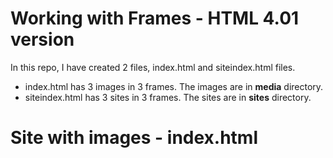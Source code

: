 # Working with Frames - HTML 4.01 version
In this repo, I have created 2 files, index.html and siteindex.html files.
- index.html has 3 images in 3 frames. The images are in **media** directory.
- siteindex.html has 3 sites in 3 frames. The sites are in **sites** directory.

# Site with images - index.html
